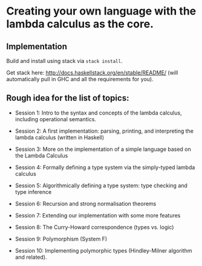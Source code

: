 # Creating your own language with the lambda calculus as the core.

## Implementation

Build and install using stack via `stack install`.

Get stack here: http://docs.haskellstack.org/en/stable/README/
(will automatically pull in GHC and all the requirements for you).

## Rough idea for the list of topics:
    
 - Session 1: Intro to the syntax and concepts of the lambda calculus, 
    including operational semantics.
    
 - Session 2: A first implementation: parsing, printing, and interpreting 
    the lambda calculus (written in Haskell)
 - Session 3: More on the implementation of a simple language based on 
    the Lambda Calculus
 - Session 4: Formally defining a type system via the simply-typed lambda 
    calculus
 - Session 5: Algorithmically defining a type system: type checking and 
    type inference
 - Session 6: Recursion and strong normalisation theorems
 - Session 7: Extending our implementation with some more features
 - Session 8: The Curry-Howard correspondence (types vs. logic)
 - Session 9: Polymorphism (System F)
 - Session 10: Implementing polymorphic types (Hindley-Milner algorithm 
    and related).
